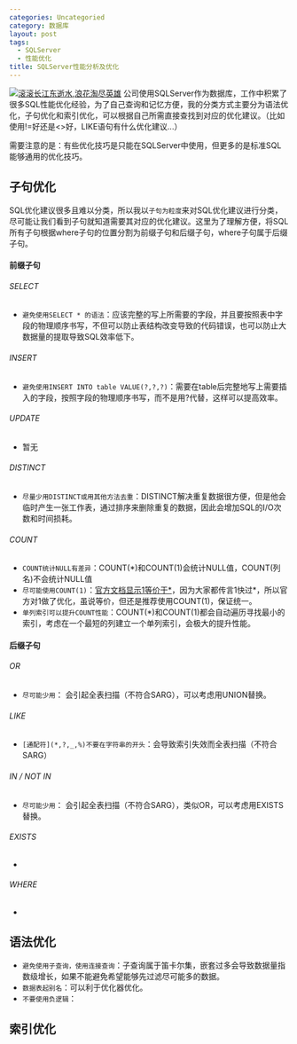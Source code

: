 ```yaml
---
categories: Uncategoried
category: 数据库
layout: post
tags:
  - SQLServer
  - 性能优化
title: SQLServer性能分析及优化
---
```

[![滚滚长江东逝水,浪花淘尽英雄](http://7xkmea.com1.z0.glb.clouddn.com/githubio/%E6%B5%B7%E6%B5%AA.jpg "滚滚长江东逝水,浪花淘尽英雄")](http://7xkmea.com1.z0.glb.clouddn.com/githubio/%E6%B5%B7%E6%B5%AA.jpg "滚滚长江东逝水,浪花淘尽英雄")
公司使用SQLServer作为数据库，工作中积累了很多SQL性能优化经验，为了自己查询和记忆方便，我的分类方式主要分为语法优化，子句优化和索引优化，可以根据自己所需直接查找到对应的优化建议。（比如使用!=好还是<>好，LIKE语句有什么优化建议...）

需要注意的是：有些优化技巧是只能在SQLServer中使用，但更多的是标准SQL能够通用的优化技巧。




## 子句优化

SQL优化建议很多且难以分类，所以我以`子句为粒度`来对SQL优化建议进行分类，尽可能让我们看到子句就知道需要其对应的优化建议。这里为了理解方便，将SQL所有子句根据where子句的位置分割为前缀子句和后缀子句，where子句属于后缀子句。

#### 前缀子句

###### SELECT

* `避免使用SELECT * 的语法`：应该完整的写上所需要的字段，并且要按照表中字段的物理顺序书写，不但可以防止表结构改变导致的代码错误，也可以防止大数据量的提取导致SQL效率低下。

###### INSERT

* `避免使用INSERT INTO table VALUE(?,?,?)`：需要在table后完整地写上需要插入的字段，按照字段的物理顺序书写，而不是用?代替，这样可以提高效率。

###### UPDATE

* 暂无

###### DISTINCT

* `尽量少用DISTINCT或用其他方法去重`：DISTINCT解决重复数据很方便，但是他会临时产生一张工作表，通过排序来删除重复的数据，因此会增加SQL的I/O次数和时间损耗。


###### COUNT

* `COUNT统计NULL有差异`：COUNT(\*)和COUNT(1)会统计NULL值，COUNT(列名)不会统计NULL值
* `尽可能使用COUNT(1)`：[官方文档显示1等价于*](https://stackoverflow.com/questions/1221559/count-vs-count1?answertab=active#tab-top)，因为大家都传言1快过*，所以官方对1做了优化，虽说等价，但还是推荐使用COUNT(1)，保证统一。
* `单列索引可以提升COUNT性能`：COUNT(\*)和COUNT(1)都会自动遍历寻找最小的索引，考虑在一个最短的列建立一个单列索引，会极大的提升性能。




#### 后缀子句


###### OR

* `尽可能少用`： 会引起全表扫描（不符合SARG），可以考虑用UNION替换。

###### LIKE

* `[通配符](*,?,_,%)不要在字符串的开头`：会导致索引失效而全表扫描（不符合SARG）

###### IN / NOT IN

* `尽可能少用`： 会引起全表扫描（不符合SARG），类似OR，可以考虑用EXISTS替换。

###### EXISTS

* ​

###### WHERE

* ​





## 语法优化

* `避免使用子查询，使用连接查询`：子查询属于笛卡尔集，嵌套过多会导致数据量指数级增长，如果不能避免希望能够先过滤尽可能多的数据。
* `数据表起别名`：可以利于优化器优化。
* `不要使用负逻辑`：




## 索引优化



